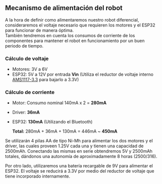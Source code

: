 ## Mecanismo de alimentación del robot

A la hora de definir como alimentaremos nuestro robot diferencial, consideraremos el voltaje necesario que requieren los motores y el ESP32 para funcionar de manera óptima.  
También tendremos en cuenta los consumos de corriente de los componentes para mantener el robot en funcionamiento por un buen periodo de tiempo.  

### Cálculo de voltaje
- Motores: 3V a 6V
- ESP32: 5V a 12V por entrada **Vin** (Utiliza el reductor de voltaje interno [AMS1117-3.3](https://www.alldatasheet.com/datasheet-pdf/view/205691/ADMOS/AMS1117-3.3.html) para bajarlo a 3.3V)

### Cálculo de corriente
- Motor: Consumo nominal 140mA x 2 = **280mA**
- Driver: **36mA**
- ESP32: **130mA** (Utilizando el Bluetooth)

  **Total:** 280mA + 36mA + 130mA = 446mA ~ **450mA**

Se utilizarán 4 pilas AA de tipo Ni-Mh para alimentar los dos motores y el driver, las cuales proveen 1.25V cada una y tienen una capacidad de 2500mAh.
Conectando las mismas en serie obtendremos 5V y 2500mAh totales, dándonos una autonomía de aproximadamente 8 horas (2500/316).

Por otro lado, utilizaremos una batería recargable de 9V para alimentar el ESP32. El voltaje se reducirá a 3.3V por medio del reductor de voltaje que tiene incorporado internamente.
